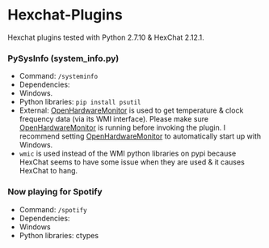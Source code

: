 # Hexchat-Plugins
Hexchat plugins tested with Python 2.7.10 & HexChat 2.12.1.

### PySysInfo (system_info.py)
+ Command: `/systeminfo`
+ Dependencies:
 + Windows.
 + Python libraries: `pip install psutil`
 + External: [OpenHardwareMonitor](http://openhardwaremonitor.org/) is used to get temperature & clock frequency data (via its WMI interface). Please make sure [OpenHardwareMonitor](http://openhardwaremonitor.org/) is running before invoking the plugin. I recommend setting [OpenHardwareMonitor](http://openhardwaremonitor.org/) to automatically start up with Windows.
+ `wmic` is used instead of the WMI python libraries on pypi because HexChat seems to have some issue when they are used & it causes HexChat to hang.

### Now playing for Spotify
+ Command: `/spotify`
+ Dependencies:
 + Windows
 + Python libraries: ctypes
